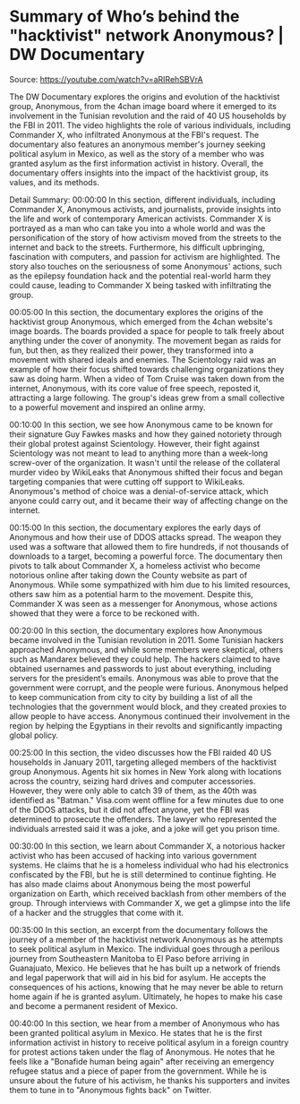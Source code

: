 # Summary of Who’s behind the "hacktivist" network Anonymous? | DW Documentary

Source: https://youtube.com/watch?v=aRIRehSBVrA

The DW Documentary explores the origins and evolution of the hacktivist group, Anonymous, from the 4chan image board where it emerged to its involvement in the Tunisian revolution and the raid of 40 US households by the FBI in 2011. The video highlights the role of various individuals, including Commander X, who infiltrated Anonymous at the FBI's request. The documentary also features an anonymous member's journey seeking political asylum in Mexico, as well as the story of a member who was granted asylum as the first information activist in history. Overall, the documentary offers insights into the impact of the hacktivist group, its values, and its methods.

Detail Summary: 
00:00:00
In this section, different individuals, including Commander X, Anonymous activists, and journalists, provide insights into the life and work of contemporary American activists. Commander X is portrayed as a man who can take you into a whole world and was the personification of the story of how activism moved from the streets to the internet and back to the streets. Furthermore, his difficult upbringing, fascination with computers, and passion for activism are highlighted. The story also touches on the seriousness of some Anonymous' actions, such as the epilepsy foundation hack and the potential real-world harm they could cause, leading to Commander X being tasked with infiltrating the group.

00:05:00
In this section, the documentary explores the origins of the hacktivist group Anonymous, which emerged from the 4chan website's image boards. The boards provided a space for people to talk freely about anything under the cover of anonymity. The movement began as raids for fun, but then, as they realized their power, they transformed into a movement with shared ideals and enemies. The Scientology raid was an example of how their focus shifted towards challenging organizations they saw as doing harm. When a video of Tom Cruise was taken down from the internet, Anonymous, with its core value of free speech, reposted it, attracting a large following. The group's ideas grew from a small collective to a powerful movement and inspired an online army.

00:10:00
In this section, we see how Anonymous came to be known for their signature Guy Fawkes masks and how they gained notoriety through their global protest against Scientology. However, their fight against Scientology was not meant to lead to anything more than a week-long screw-over of the organization. It wasn't until the release of the collateral murder video by WikiLeaks that Anonymous shifted their focus and began targeting companies that were cutting off support to WikiLeaks. Anonymous's method of choice was a denial-of-service attack, which anyone could carry out, and it became their way of affecting change on the internet.

00:15:00
In this section, the documentary explores the early days of Anonymous and how their use of DDOS attacks spread. The weapon they used was a software that allowed them to fire hundreds, if not thousands of downloads to a target, becoming a powerful force. The documentary then pivots to talk about Commander X, a homeless activist who become notorious online after taking down the County website as part of Anonymous. While some sympathized with him due to his limited resources, others saw him as a potential harm to the movement. Despite this, Commander X was seen as a messenger for Anonymous, whose actions showed that they were a force to be reckoned with.

00:20:00
In this section, the documentary explores how Anonymous became involved in the Tunisian revolution in 2011. Some Tunisian hackers approached Anonymous, and while some members were skeptical, others such as Mandarex believed they could help. The hackers claimed to have obtained usernames and passwords to just about everything, including servers for the president’s emails. Anonymous was able to prove that the government were corrupt, and the people were furious. Anonymous helped to keep communication from city to city by building a list of all the technologies that the government would block, and they created proxies to allow people to have access. Anonymous continued their involvement in the region by helping the Egyptians in their revolts and significantly impacting global policy.

00:25:00
In this section, the video discusses how the FBI raided 40 US households in January 2011, targeting alleged members of the hacktivist group Anonymous. Agents hit six homes in New York along with locations across the country, seizing hard drives and computer accessories. However, they were only able to catch 39 of them, as the 40th was identified as "Batman." Visa.com went offline for a few minutes due to one of the DDOS attacks, but it did not affect anyone, yet the FBI was determined to prosecute the offenders. The lawyer who represented the individuals arrested said it was a joke, and a joke will get you prison time.

00:30:00
In this section, we learn about Commander X, a notorious hacker activist who has been accused of hacking into various government systems. He claims that he is a homeless individual who had his electronics confiscated by the FBI, but he is still determined to continue fighting. He has also made claims about Anonymous being the most powerful organization on Earth, which received backlash from other members of the group. Through interviews with Commander X, we get a glimpse into the life of a hacker and the struggles that come with it.

00:35:00
In this section, an excerpt from the documentary follows the journey of a member of the hacktivist network Anonymous as he attempts to seek political asylum in Mexico. The individual goes through a perilous journey from Southeastern Manitoba to  El Paso before arriving in Guanajuato, Mexico. He believes that he has built up a network of friends and legal paperwork that will aid in his bid for asylum. He accepts the consequences of his actions, knowing that he may never be able to return home again if he is granted asylum. Ultimately, he hopes to make his case and become a permanent resident of Mexico.

00:40:00
In this section, we hear from a member of Anonymous who has been granted political asylum in Mexico. He states that he is the first information activist in history to receive political asylum in a foreign country for protest actions taken under the flag of Anonymous. He notes that he feels like a "Bonafide human being again" after receiving an emergency refugee status and a piece of paper from the government. While he is unsure about the future of his activism, he thanks his supporters and invites them to tune in to "Anonymous fights back" on Twitter.

